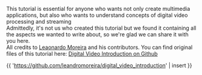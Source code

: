 This tutorial is essential for anyone who wants not only create multimedia applications, but also who wants to understand concepts of digital video processing and streaming
<br/>
Admittedly, it's not us who created this tutorial but we found it containing all the aspects we wanted to write about, so we're glad we can share it with you here.
<br/>
All credits to [Leaonardo Moreira](https://github.com/leandromoreira) and his contributors. You can find original files of this tutorial here: [Digital Video Introduction on Github](https://github.com/leandromoreira/digital_video_introduction)
<br/>

{{ 'https://github.com/leandromoreira/digital_video_introduction' | insert }}
